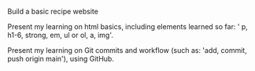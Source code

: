 Build a basic recipe website

Present my learning on html basics, including elements learned so far: ' p, h1-6, strong, em, ul or ol, a, img'.

Present my learning on Git commits and workflow (such as: 'add, commit, push origin main'), using GitHub.